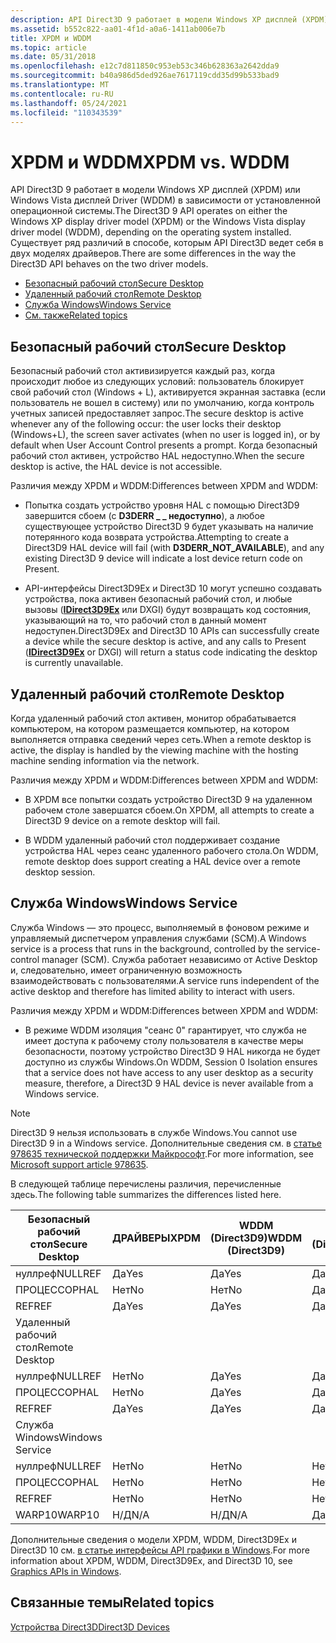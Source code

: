 ```yaml
---
description: API Direct3D 9 работает в модели Windows XP дисплей (XPDM) или Windows Vista дисплей Driver (WDDM) в зависимости от установленной операционной системы.
ms.assetid: b552c822-aa01-4f1d-a0a6-1411ab006e7b
title: XPDM и WDDM
ms.topic: article
ms.date: 05/31/2018
ms.openlocfilehash: e12c7d811850c953eb53c346b628363a2642dda9
ms.sourcegitcommit: b40a986d5ded926ae7617119cdd35d99b533bad9
ms.translationtype: MT
ms.contentlocale: ru-RU
ms.lasthandoff: 05/24/2021
ms.locfileid: "110343539"
---
```

# <a name="xpdm-vs-wddm"></a><span data-ttu-id="0502c-103">XPDM и WDDM</span><span class="sxs-lookup"><span data-stu-id="0502c-103">XPDM vs. WDDM</span></span>

<span data-ttu-id="0502c-104">API Direct3D 9 работает в модели Windows XP дисплей (XPDM) или Windows Vista дисплей Driver (WDDM) в зависимости от установленной операционной системы.</span><span class="sxs-lookup"><span data-stu-id="0502c-104">The Direct3D 9 API operates on either the Windows XP display driver model (XPDM) or the Windows Vista display driver model (WDDM), depending on the operating system installed.</span></span> <span data-ttu-id="0502c-105">Существует ряд различий в способе, которым API Direct3D ведет себя в двух моделях драйверов.</span><span class="sxs-lookup"><span data-stu-id="0502c-105">There are some differences in the way the Direct3D API behaves on the two driver models.</span></span>

-   [<span data-ttu-id="0502c-106">Безопасный рабочий стол</span><span class="sxs-lookup"><span data-stu-id="0502c-106">Secure Desktop</span></span>](#secure-desktop)
-   [<span data-ttu-id="0502c-107">Удаленный рабочий стол</span><span class="sxs-lookup"><span data-stu-id="0502c-107">Remote Desktop</span></span>](#remote-desktop)
-   [<span data-ttu-id="0502c-108">Служба Windows</span><span class="sxs-lookup"><span data-stu-id="0502c-108">Windows Service</span></span>](#windows-service)
-   [<span data-ttu-id="0502c-109">См. также</span><span class="sxs-lookup"><span data-stu-id="0502c-109">Related topics</span></span>](#related-topics)

## <a name="secure-desktop"></a><span data-ttu-id="0502c-110">Безопасный рабочий стол</span><span class="sxs-lookup"><span data-stu-id="0502c-110">Secure Desktop</span></span>

<span data-ttu-id="0502c-111">Безопасный рабочий стол активизируется каждый раз, когда происходит любое из следующих условий: пользователь блокирует свой рабочий стол (Windows + L), активируется экранная заставка (если пользователь не вошел в систему) или по умолчанию, когда контроль учетных записей предоставляет запрос.</span><span class="sxs-lookup"><span data-stu-id="0502c-111">The secure desktop is active whenever any of the following occur: the user locks their desktop (Windows+L), the screen saver activates (when no user is logged in), or by default when User Account Control presents a prompt.</span></span> <span data-ttu-id="0502c-112">Когда безопасный рабочий стол активен, устройство HAL недоступно.</span><span class="sxs-lookup"><span data-stu-id="0502c-112">When the secure desktop is active, the HAL device is not accessible.</span></span>

<span data-ttu-id="0502c-113">Различия между XPDM и WDDM:</span><span class="sxs-lookup"><span data-stu-id="0502c-113">Differences between XPDM and WDDM:</span></span>

- <span data-ttu-id="0502c-114">Попытка создать устройство уровня HAL с помощью Direct3D9 завершится сбоем (с **D3DERR \_ \_ недоступно**), а любое существующее устройство Direct3D 9 будет указывать на наличие потерянного кода возврата устройства.</span><span class="sxs-lookup"><span data-stu-id="0502c-114">Attempting to create a Direct3D9 HAL device will fail (with **D3DERR\_NOT\_AVAILABLE**), and any existing Direct3D 9 device will indicate a lost device return code on Present.</span></span>

- <span data-ttu-id="0502c-115">API-интерфейсы Direct3D9Ex и Direct3D 10 могут успешно создавать устройства, пока активен безопасный рабочий стол, и любые вызовы ([**IDirect3D9Ex**](/windows/desktop/api/d3d9/nn-d3d9-idirect3d9ex) или DXGI) будут возвращать код состояния, указывающий на то, что рабочий стол в данный момент недоступен.</span><span class="sxs-lookup"><span data-stu-id="0502c-115">Direct3D9Ex and Direct3D 10 APIs can successfully create a device while the secure desktop is active, and any calls to Present ([**IDirect3D9Ex**](/windows/desktop/api/d3d9/nn-d3d9-idirect3d9ex) or DXGI) will return a status code indicating the desktop is currently unavailable.</span></span>



 

## <a name="remote-desktop"></a><span data-ttu-id="0502c-116">Удаленный рабочий стол</span><span class="sxs-lookup"><span data-stu-id="0502c-116">Remote Desktop</span></span>

<span data-ttu-id="0502c-117">Когда удаленный рабочий стол активен, монитор обрабатывается компьютером, на котором размещается компьютер, на котором выполняется отправка сведений через сеть.</span><span class="sxs-lookup"><span data-stu-id="0502c-117">When a remote desktop is active, the display is handled by the viewing machine with the hosting machine sending information via the network.</span></span>

<span data-ttu-id="0502c-118">Различия между XPDM и WDDM:</span><span class="sxs-lookup"><span data-stu-id="0502c-118">Differences between XPDM and WDDM:</span></span>

- <span data-ttu-id="0502c-119">В XPDM все попытки создать устройство Direct3D 9 на удаленном рабочем столе завершатся сбоем.</span><span class="sxs-lookup"><span data-stu-id="0502c-119">On XPDM, all attempts to create a Direct3D 9 device on a remote desktop will fail.</span></span>

- <span data-ttu-id="0502c-120">В WDDM удаленный рабочий стол поддерживает создание устройства HAL через сеанс удаленного рабочего стола.</span><span class="sxs-lookup"><span data-stu-id="0502c-120">On WDDM, remote desktop does support creating a HAL device over a remote desktop session.</span></span>



 

## <a name="windows-service"></a><span data-ttu-id="0502c-121">Служба Windows</span><span class="sxs-lookup"><span data-stu-id="0502c-121">Windows Service</span></span>

<span data-ttu-id="0502c-122">Служба Windows — это процесс, выполняемый в фоновом режиме и управляемый диспетчером управления службами (SCM).</span><span class="sxs-lookup"><span data-stu-id="0502c-122">A Windows service is a process that runs in the background, controlled by the service-control manager (SCM).</span></span> <span data-ttu-id="0502c-123">Служба работает независимо от Active Desktop и, следовательно, имеет ограниченную возможность взаимодействовать с пользователями.</span><span class="sxs-lookup"><span data-stu-id="0502c-123">A service runs independent of the active desktop and therefore has limited ability to interact with users.</span></span>

<span data-ttu-id="0502c-124">Различия между XPDM и WDDM:</span><span class="sxs-lookup"><span data-stu-id="0502c-124">Differences between XPDM and WDDM:</span></span>

- <span data-ttu-id="0502c-125">В режиме WDDM изоляция "сеанс 0" гарантирует, что служба не имеет доступа к рабочему столу пользователя в качестве меры безопасности, поэтому устройство Direct3D 9 HAL никогда не будет доступно из службы Windows.</span><span class="sxs-lookup"><span data-stu-id="0502c-125">On WDDM, Session 0 Isolation ensures that a service does not have access to any user desktop as a security measure, therefore, a Direct3D 9 HAL device is never available from a Windows service.</span></span>



 

> [!Note]  
> <span data-ttu-id="0502c-126">Direct3D 9 нельзя использовать в службе Windows.</span><span class="sxs-lookup"><span data-stu-id="0502c-126">You cannot use Direct3D 9 in a Windows service.</span></span> <span data-ttu-id="0502c-127">Дополнительные сведения см. в [статье 978635 технической поддержки Майкрософт](https://support.microsoft.com/kb/978635).</span><span class="sxs-lookup"><span data-stu-id="0502c-127">For more information, see [Microsoft support article 978635](https://support.microsoft.com/kb/978635).</span></span>

 


<span data-ttu-id="0502c-128">В следующей таблице перечислены различия, перечисленные здесь.</span><span class="sxs-lookup"><span data-stu-id="0502c-128">The following table summarizes the differences listed here.</span></span>



| <span data-ttu-id="0502c-129">Безопасный рабочий стол</span><span class="sxs-lookup"><span data-stu-id="0502c-129">Secure Desktop</span></span> | <span data-ttu-id="0502c-130">ДРАЙВЕРЫ</span><span class="sxs-lookup"><span data-stu-id="0502c-130">XPDM</span></span> | <span data-ttu-id="0502c-131">WDDM (Direct3D9)</span><span class="sxs-lookup"><span data-stu-id="0502c-131">WDDM (Direct3D9)</span></span> | <span data-ttu-id="0502c-132">WDDM (Direct3D9Ex/Direct3D10)</span><span class="sxs-lookup"><span data-stu-id="0502c-132">WDDM(Direct3D9Ex/Direct3D10)</span></span> |
|-----------------|------|------------------|------------------------------|
| <span data-ttu-id="0502c-133">нуллреф</span><span class="sxs-lookup"><span data-stu-id="0502c-133">NULLREF</span></span>         | <span data-ttu-id="0502c-134">Да</span><span class="sxs-lookup"><span data-stu-id="0502c-134">Yes</span></span>  | <span data-ttu-id="0502c-135">Да</span><span class="sxs-lookup"><span data-stu-id="0502c-135">Yes</span></span>              | <span data-ttu-id="0502c-136">Да</span><span class="sxs-lookup"><span data-stu-id="0502c-136">Yes</span></span>                          |
| <span data-ttu-id="0502c-137">ПРОЦЕССОР</span><span class="sxs-lookup"><span data-stu-id="0502c-137">HAL</span></span>             | <span data-ttu-id="0502c-138">Нет</span><span class="sxs-lookup"><span data-stu-id="0502c-138">No</span></span>   | <span data-ttu-id="0502c-139">Нет</span><span class="sxs-lookup"><span data-stu-id="0502c-139">No</span></span>               | <span data-ttu-id="0502c-140">Да</span><span class="sxs-lookup"><span data-stu-id="0502c-140">Yes</span></span>                          |
| <span data-ttu-id="0502c-141">REF</span><span class="sxs-lookup"><span data-stu-id="0502c-141">REF</span></span>             | <span data-ttu-id="0502c-142">Да</span><span class="sxs-lookup"><span data-stu-id="0502c-142">Yes</span></span>  | <span data-ttu-id="0502c-143">Да</span><span class="sxs-lookup"><span data-stu-id="0502c-143">Yes</span></span>              | <span data-ttu-id="0502c-144">Да</span><span class="sxs-lookup"><span data-stu-id="0502c-144">Yes</span></span>                          |
| <span data-ttu-id="0502c-145">Удаленный рабочий стол</span><span class="sxs-lookup"><span data-stu-id="0502c-145">Remote Desktop</span></span>  |      |                  |                              |
| <span data-ttu-id="0502c-146">нуллреф</span><span class="sxs-lookup"><span data-stu-id="0502c-146">NULLREF</span></span>         | <span data-ttu-id="0502c-147">Нет</span><span class="sxs-lookup"><span data-stu-id="0502c-147">No</span></span>   | <span data-ttu-id="0502c-148">Да</span><span class="sxs-lookup"><span data-stu-id="0502c-148">Yes</span></span>              | <span data-ttu-id="0502c-149">Да</span><span class="sxs-lookup"><span data-stu-id="0502c-149">Yes</span></span>                          |
| <span data-ttu-id="0502c-150">ПРОЦЕССОР</span><span class="sxs-lookup"><span data-stu-id="0502c-150">HAL</span></span>             | <span data-ttu-id="0502c-151">Нет</span><span class="sxs-lookup"><span data-stu-id="0502c-151">No</span></span>   | <span data-ttu-id="0502c-152">Да</span><span class="sxs-lookup"><span data-stu-id="0502c-152">Yes</span></span>              | <span data-ttu-id="0502c-153">Да</span><span class="sxs-lookup"><span data-stu-id="0502c-153">Yes</span></span>                          |
| <span data-ttu-id="0502c-154">REF</span><span class="sxs-lookup"><span data-stu-id="0502c-154">REF</span></span>             | <span data-ttu-id="0502c-155">Да</span><span class="sxs-lookup"><span data-stu-id="0502c-155">Yes</span></span>  | <span data-ttu-id="0502c-156">Да</span><span class="sxs-lookup"><span data-stu-id="0502c-156">Yes</span></span>              | <span data-ttu-id="0502c-157">Да</span><span class="sxs-lookup"><span data-stu-id="0502c-157">Yes</span></span>                          |
| <span data-ttu-id="0502c-158">Служба Windows</span><span class="sxs-lookup"><span data-stu-id="0502c-158">Windows Service</span></span> |      |                  |                              |
| <span data-ttu-id="0502c-159">нуллреф</span><span class="sxs-lookup"><span data-stu-id="0502c-159">NULLREF</span></span>         | <span data-ttu-id="0502c-160">Нет</span><span class="sxs-lookup"><span data-stu-id="0502c-160">No</span></span>   | <span data-ttu-id="0502c-161">Нет</span><span class="sxs-lookup"><span data-stu-id="0502c-161">No</span></span>               | <span data-ttu-id="0502c-162">Нет</span><span class="sxs-lookup"><span data-stu-id="0502c-162">No</span></span>                           |
| <span data-ttu-id="0502c-163">ПРОЦЕССОР</span><span class="sxs-lookup"><span data-stu-id="0502c-163">HAL</span></span>             | <span data-ttu-id="0502c-164">Нет</span><span class="sxs-lookup"><span data-stu-id="0502c-164">No</span></span>   | <span data-ttu-id="0502c-165">Нет</span><span class="sxs-lookup"><span data-stu-id="0502c-165">No</span></span>               | <span data-ttu-id="0502c-166">Нет</span><span class="sxs-lookup"><span data-stu-id="0502c-166">No</span></span>                           |
| <span data-ttu-id="0502c-167">REF</span><span class="sxs-lookup"><span data-stu-id="0502c-167">REF</span></span>             | <span data-ttu-id="0502c-168">Нет</span><span class="sxs-lookup"><span data-stu-id="0502c-168">No</span></span>   | <span data-ttu-id="0502c-169">Нет</span><span class="sxs-lookup"><span data-stu-id="0502c-169">No</span></span>               | <span data-ttu-id="0502c-170">Нет</span><span class="sxs-lookup"><span data-stu-id="0502c-170">No</span></span>                           |
| <span data-ttu-id="0502c-171">WARP10</span><span class="sxs-lookup"><span data-stu-id="0502c-171">WARP10</span></span>          | <span data-ttu-id="0502c-172">Н/Д</span><span class="sxs-lookup"><span data-stu-id="0502c-172">N/A</span></span>  | <span data-ttu-id="0502c-173">Н/Д</span><span class="sxs-lookup"><span data-stu-id="0502c-173">N/A</span></span>              | <span data-ttu-id="0502c-174">Да</span><span class="sxs-lookup"><span data-stu-id="0502c-174">Yes</span></span>                          |



 

<span data-ttu-id="0502c-175">Дополнительные сведения о модели XPDM, WDDM, Direct3D9Ex и Direct3D 10 см. [в статье интерфейсы API графики в Windows](../direct3darticles/graphics-apis-in-windows-vista.md).</span><span class="sxs-lookup"><span data-stu-id="0502c-175">For more information about XPDM, WDDM, Direct3D9Ex, and Direct3D 10, see [Graphics APIs in Windows](../direct3darticles/graphics-apis-in-windows-vista.md).</span></span>

## <a name="related-topics"></a><span data-ttu-id="0502c-176">Связанные темы</span><span class="sxs-lookup"><span data-stu-id="0502c-176">Related topics</span></span>

<dl> <dt>

[<span data-ttu-id="0502c-177">Устройства Direct3D</span><span class="sxs-lookup"><span data-stu-id="0502c-177">Direct3D Devices</span></span>](direct3d-devices.md)
</dt> </dl>

 

 
